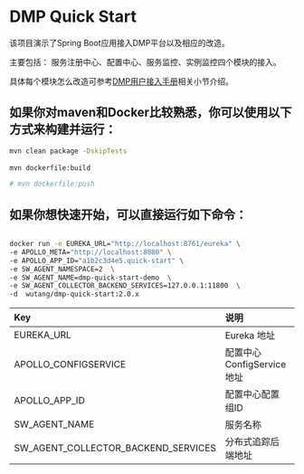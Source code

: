 # DMP Quick Start

该项目演示了Spring Boot应用接入DMP平台以及相应的改造。

主要包括： 服务注册中心、配置中心、服务监控、实例监控四个模块的接入。

具体每个模块怎么改造可参考[DMP用户接入手册](https://daocloud-labs.github.io/DMP-Public-Docs/)相关小节介绍。



## 如果你对maven和Docker比较熟悉，你可以使用以下方式来构建并运行：

 ```bash 
 mvn clean package -DskipTests 
     
 mvn dockerfile:build
 
 # mvn dockerfile:push
 ```
 
 ## 如果你想快速开始，可以直接运行如下命令：
 
```bash

docker run -e EUREKA_URL="http://localhost:8761/eureka" \
-e APOLLO_META="http://localhost:8080" \
-e APOLLO_APP_ID="a1b2c3d4e5.quick-start" \
-e SW_AGENT_NAMESPACE=2  \
-e SW_AGENT_NAME=dmp-quick-start-demo  \
-e SW_AGENT_COLLECTOR_BACKEND_SERVICES=127.0.0.1:11800  \
-d  wutang/dmp-quick-start:2.0.x

```

| Key | 说明 | 示例 |
|:---|:---|:---|
| EUREKA_URL | Eureka 地址 | http://127.0.10.1:8761/eureka |
| APOLLO_CONFIGSERVICE | 配置中心ConfigService地址|http://127.0.10.2:8080 |
| APOLLO_APP_ID | 配置中心配置组ID| 上面步骤创建的：`a1b2c3d4e5.quick-start`|
| SW_AGENT_NAME |服务名称|dmp-quick-start-demo|
| SW_AGENT_COLLECTOR_BACKEND_SERVICES | 分布式追踪后端地址 |127.0.10.3:11800 |

